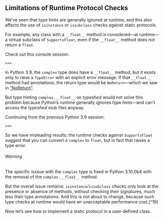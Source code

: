 ## Limitations of Runtime Protocol Checks

We’ve seen that type hints are generally ignored at runtime, and this also affects the use of `isinstance` or `issubclass` checks against static protocols.

For example, any class with a `__float__` method is considered—at runtime—a virtual subclass of `SupportsFloat`, even if the `__float__` method does not return a `float`.

Check out this console session:

```
>>> 
```

In Python 3.9, the `complex` type does have a `__float__` method, but it exists only to raise a `TypeError` with an explicit error message. If that `__float__` method had annotations, the return type would be `NoReturn`—which we saw in [“NoReturn”](ch08.html#noreturn_sec).

But type hinting `complex.__float__` on _typeshed_ would not solve this problem because Python’s runtime generally ignores type hints—and can’t access the _typeshed_ stub files anyway.

Continuing from the previous Python 3.9 session:

```
>>> 
```

So we have misleading results: the runtime checks against `SupportsFloat` suggest that you can convert a `complex` to `float`, but in fact that raises a type error.

###### Warning

The specific isssue with the `complex` type is fixed in Python 3.10.0b4 with the removal of the `complex.__float__` method.

But the overall issue remains: `isinstance`/`issubclass` checks only look at the presence or absence of methods, without checking their signatures, much less their type annotations. And this is not about to change, because such type checks at runtime would have an unacceptable performance cost.[^19]

Now let’s see how to implement a static protocol in a user-defined class.
